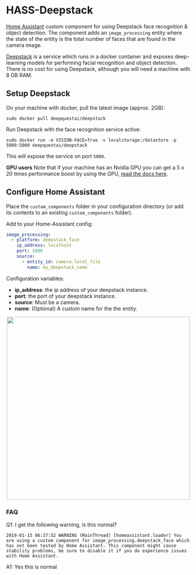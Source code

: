 # HASS-Deepstack
[Home Assistant](https://www.home-assistant.io/) custom component for using Deepstack face recognition &amp; object detection. The component adds an `image_processing` entity where the state of the entity is the total number of faces that are found in the camera image.

[Deepstack](https://www.deepquestai.com/insider/) is a service which runs in a docker container and exposes deep-learning models for performing facial recognition and object detection. There is no cost for using Deepstack, although you will need a machine with 8 GB RAM.

## Setup Deepstack
On your machine with docker, pull the latest image (approx. 2GB):
```
sudo docker pull deepquestai/deepstack
```

Run Deepstack with the face recognition service active:
```
sudo docker run -e VISION-FACE=True -v localstorage:/datastore -p 5000:5000 deepquestai/deepstack
```

This will expose the service on port `5000`.

**GPU users** Note that if your machine has an Nvidia GPU you can get a 5 x 20 times performance boost by using the GPU, [read the docs here](https://deepstackpython.readthedocs.io/en/latest/gpuinstall.html#gpuinstall).

## Configure Home Assistant

Place the `custom_components` folder in your configuration directory (or add its contents to an existing `custom_components` folder).

Add to your Home-Assistant config:
```yaml
image_processing:
  - platform: deepstack_face
    ip_address: localhost
    port: 5000
    source:
      - entity_id: camera.local_file
        name: my_deepstack_name
```
Configuration variables:
- **ip_address**: the ip address of your deepstack instance.
- **port**: the port of your deepstack instance.
- **source**: Must be a camera.
- **name**: (Optional) A custom name for the the entity.

<p align="center">
<img src="https://github.com/robmarkcole/HASS-Deepstack/blob/master/docs/usage.png" width="500">
</p>

### FAQ
Q1: I get the following warning, is this normal?
```
2019-01-15 06:37:52 WARNING (MainThread) [homeassistant.loader] You are using a custom component for image_processing.deepstack_face which has not been tested by Home Assistant. This component might cause stability problems, be sure to disable it if you do experience issues with Home Assistant.
```
A1: Yes this is normal
